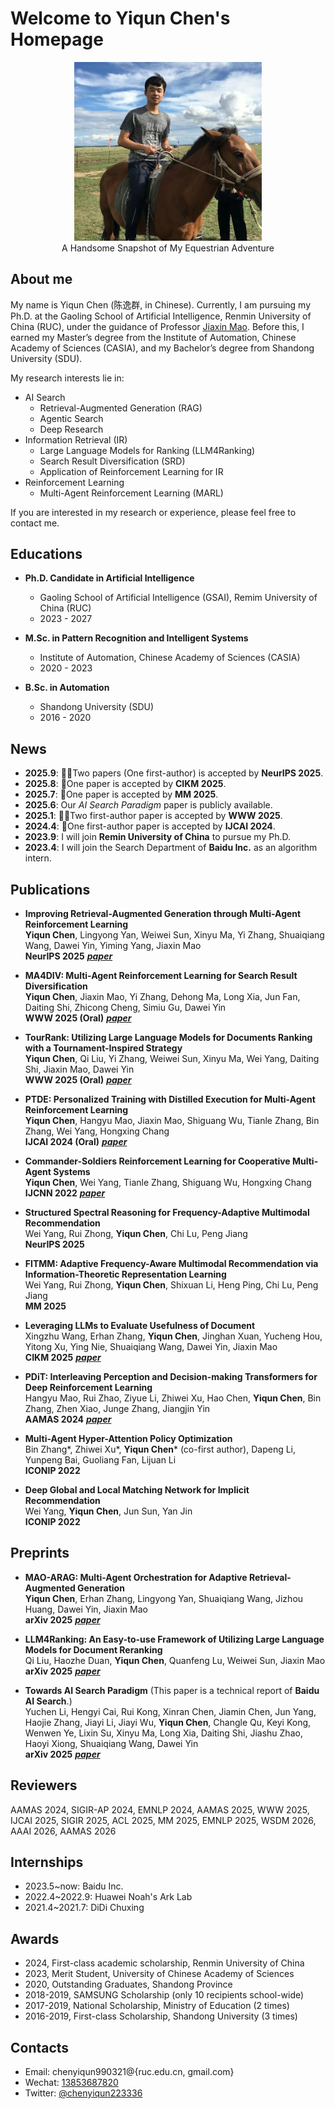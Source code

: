 # Welcome to Yiqun Chen's Homepage

<div align="center">
    <img src="personal_picture.jpg" alt="Yiqun Chen" width="300">
    <figcaption>A Handsome Snapshot of My Equestrian Adventure</figcaption>
</div>

## About me

My name is Yiqun Chen (陈逸群, in Chinese). Currently, I am pursuing my Ph.D. at the Gaoling School of Artificial Intelligence, Renmin University of China (RUC), under the guidance of Professor [Jiaxin Mao](https://sites.google.com/site/maojiaxin/). Before this, I earned my Master’s degree from the Institute of Automation, Chinese Academy of Sciences (CASIA), and my Bachelor’s degree from Shandong University (SDU). 

My research interests lie in:

- AI Search
  - Retrieval-Augmented Generation (RAG)
  - Agentic Search
  - Deep Research
- Information Retrieval (IR)
  - Large Language Models for Ranking (LLM4Ranking)
  - Search Result Diversification (SRD)
  - Application of Reinforcement Learning for IR
- Reinforcement Learning
  - Multi-Agent Reinforcement Learning (MARL)

If you are interested in my research or experience, please feel free to contact me.

## Educations

- **Ph.D. Candidate in Artificial Intelligence**
  - Gaoling School of Artificial Intelligence (GSAI), Remim University of China (RUC)
  - 2023 - 2027

- **M.Sc. in Pattern Recognition and Intelligent Systems**
  - Institute of Automation, Chinese Academy of Sciences (CASIA)
  - 2020 - 2023

- **B.Sc. in Automation**
  - Shandong University (SDU)
  - 2016 - 2020

## News

* **2025.9**: 🎉🎉Two papers (One first-author) is accepted by **NeurIPS 2025**.
* **2025.8**: 🎉One paper is accepted by **CIKM 2025**.
* **2025.7**: 🎉One paper is accepted by **MM 2025**.
* **2025.6**: Our *AI Search Paradigm* paper is publicly available.
* **2025.1**: 🎉🎉Two first-author paper is accepted by **WWW 2025**.
* **2024.4**: 🎉One first-author paper is accepted by **IJCAI 2024**.
* **2023.9**: I will join **Remin University of China** to pursue my Ph.D.
* **2023.4**: I will join the Search Department of **Baidu Inc.** as an algorithm intern.

## Publications

* **Improving Retrieval-Augmented Generation through Multi-Agent Reinforcement Learning**  
  **Yiqun Chen**, Lingyong Yan, Weiwei Sun, Xinyu Ma, Yi Zhang, Shuaiqiang Wang, Dawei Yin, Yiming Yang, Jiaxin Mao  
  **NeurIPS 2025** [**_paper_**](https://arxiv.org/pdf/2501.15228)

* **MA4DIV: Multi-Agent Reinforcement Learning for Search Result Diversification**  
  **Yiqun Chen**, Jiaxin Mao, Yi Zhang, Dehong Ma, Long Xia, Jun Fan, Daiting Shi, Zhicong Cheng, Simiu Gu, Dawei Yin  
  **WWW 2025 (Oral)** [**_paper_**](https://arxiv.org/pdf/2403.17421)

* **TourRank: Utilizing Large Language Models for Documents Ranking with a Tournament-Inspired Strategy**  
  **Yiqun Chen**, Qi Liu, Yi Zhang, Weiwei Sun, Xinyu Ma, Wei Yang, Daiting Shi, Jiaxin Mao, Dawei Yin  
  **WWW 2025 (Oral)** [**_paper_**](https://arxiv.org/pdf/2406.11678)

* **PTDE: Personalized Training with Distilled Execution for Multi-Agent Reinforcement Learning**  
  **Yiqun Chen**, Hangyu Mao, Jiaxin Mao, Shiguang Wu, Tianle Zhang, Bin Zhang, Wei Yang, Hongxing Chang  
  **IJCAI 2024 (Oral)** [**_paper_**](https://arxiv.org/pdf/2210.08872)

* **Commander-Soldiers Reinforcement Learning for Cooperative Multi-Agent Systems**  
  **Yiqun Chen**, Wei Yang, Tianle Zhang, Shiguang Wu, Hongxing Chang  
  **IJCNN 2022** [**_paper_**](https://drive.google.com/file/d/1crIH8Ma2MA6x0YFgNxczrfSpKJ5u6Ilr/view)

* **Structured Spectral Reasoning for Frequency-Adaptive Multimodal Recommendation**  
  Wei Yang, Rui Zhong, **Yiqun Chen**, Chi Lu, Peng Jiang  
  **NeurIPS 2025**

* **FITMM: Adaptive Frequency-Aware Multimodal Recommendation via Information-Theoretic Representation Learning**  
  Wei Yang, Rui Zhong, **Yiqun Chen**, Shixuan Li, Heng Ping, Chi Lu, Peng Jiang  
  **MM 2025**

* **Leveraging LLMs to Evaluate Usefulness of Document**  
  Xingzhu Wang, Erhan Zhang, **Yiqun Chen**, Jinghan Xuan, Yucheng Hou, Yitong Xu, Ying Nie, Shuaiqiang Wang, Dawei Yin, Jiaxin Mao  
  **CIKM 2025** [**_paper_**](https://arxiv.org/pdf/2506.08626)

* **PDiT: Interleaving Perception and Decision-making Transformers for Deep Reinforcement Learning**  
  Hangyu Mao, Rui Zhao, Ziyue Li, Zhiwei Xu, Hao Chen, **Yiqun Chen**, Bin Zhang, Zhen Xiao, Junge Zhang, Jiangjin Yin  
  **AAMAS 2024** [**_paper_**](https://arxiv.org/pdf/2312.15863)

* **Multi-Agent Hyper-Attention Policy Optimization**  
  Bin Zhang*, Zhiwei Xu*, **Yiqun Chen*** (co-first author), Dapeng Li, Yunpeng Bai, Guoliang Fan, Lijuan Li  
  **ICONIP 2022**

* **Deep Global and Local Matching Network for Implicit Recommendation**  
  Wei Yang, **Yiqun Chen**, Jun Sun, Yan Jin  
  **ICONIP 2022**

## Preprints

* **MAO-ARAG: Multi-Agent Orchestration for Adaptive Retrieval-Augmented Generation**  
  **Yiqun Chen**, Erhan Zhang, Lingyong Yan, Shuaiqiang Wang, Jizhou Huang, Dawei Yin, Jiaxin Mao  
  **arXiv 2025** [**_paper_**](https://arxiv.org/pdf/2508.01005)

* **LLM4Ranking: An Easy-to-use Framework of Utilizing Large Language Models for Document Reranking**  
  Qi Liu, Haozhe Duan, **Yiqun Chen**, Quanfeng Lu, Weiwei Sun, Jiaxin Mao  
  **arXiv 2025** [**_paper_**](https://arxiv.org/pdf/2504.07439?)

* **Towards AI Search Paradigm**  (This paper is a technical report of **Baidu AI Search**.)  
  Yuchen Li, Hengyi Cai, Rui Kong, Xinran Chen, Jiamin Chen, Jun Yang, Haojie Zhang, Jiayi Li, Jiayi Wu, **Yiqun Chen**, Changle Qu, Keyi Kong, Wenwen Ye, Lixin Su, Xinyu Ma, Long Xia, Daiting Shi, Jiashu Zhao, Haoyi Xiong, Shuaiqiang Wang, Dawei Yin  
  **arXiv 2025** [**_paper_**](https://arxiv.org/pdf/2506.17188)

## Reviewers

AAMAS 2024, SIGIR-AP 2024, EMNLP 2024, AAMAS 2025, WWW 2025, IJCAI 2025, SIGIR 2025, ACL 2025, MM 2025, EMNLP 2025, WSDM 2026, AAAI 2026, AAMAS 2026
  
## Internships

* 2023.5~now: Baidu Inc.
* 2022.4~2022.9: Huawei Noah's Ark Lab
* 2021.4~2021.7: DiDi Chuxing

## Awards
* 2024, First-class academic scholarship, Renmin University of China
* 2023, Merit Student, University of Chinese Academy of Sciences
* 2020, Outstanding Graduates, Shandong Province
* 2018-2019, SAMSUNG Scholarship (only 10 recipients school-wide)
* 2017-2019, National Scholarship, Ministry of Education (2 times)
* 2016-2019, First-class Scholarship, Shandong University (3 times)

## Contacts
* Email: chenyiqun990321@{ruc.edu.cn, gmail.com}
* Wechat: [13853687820](https://github.com/chenyiqun/chenyiqun.github.io/blob/main/Wechat.jpg)
* Twitter: [@chenyiqun223336](https://twitter.com/search?q=%40chenyiqun223336&src=typed_query)

